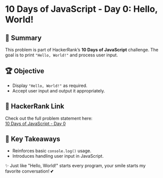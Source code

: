 # 10 Days of JavaScript - Day 0: Hello, World!

## 📝 Summary

This problem is part of HackerRank’s **10 Days of JavaScript** challenge. The goal is to print `"Hello, World!"` and process user input.

## 🏆 Objective

- Display `"Hello, World!"` as required.
- Accept user input and output it appropriately.

## 🔗 HackerRank Link

Check out the full problem statement here:  
[10 Days of JavaScript - Day 0](https://www.hackerrank.com/domains/tutorials/10-days-of-javascript)

## 🎯 Key Takeaways

- Reinforces basic `console.log()` usage.
- Introduces handling user input in JavaScript.

✨ Just like "Hello, World!" starts every program, your smile starts my favorite conversation! 💕
